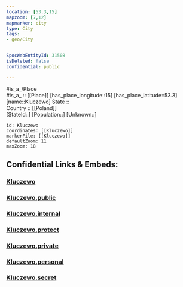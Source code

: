 ```yaml
---
location: [53.3,15] 
mapzoom: [7,12] 
mapmarker: city 
type: City
tags:
- geo/City


SpocWebEntityId: 31508
isDeleted: false
confidential: public

---
```

#is_a_/Place  
#is_a_ :: [[Place]] 
[has_place_longitude::15] 
[has_place_latitude::53.3] 
[name::Kluczewo] 
State ::  
Country :: [[Poland]]  
[StateId::] 
[Population::] 
[Unknown::] 


```leaflet
id: Kluczewo
coordinates: [[Kluczewo]] 
markerFile: [[Kluczewo]] 
defaultZoom: 11 
maxZoom: 18
```


## Confidential Links & Embeds: 

### [Kluczewo](/_Standards/Earth/Continent/Europe/Europe~East/Poland/Provinces~Poland/West_Pomeranian/City/Kluczewo.md) 

### [Kluczewo.public](/_public/Earth/Continent/Europe/Europe~East/Poland/Provinces~Poland/West_Pomeranian/City/Kluczewo.public.md) 

### [Kluczewo.internal](/_internal/Earth/Continent/Europe/Europe~East/Poland/Provinces~Poland/West_Pomeranian/City/Kluczewo.internal.md) 

### [Kluczewo.protect](/_protect/Earth/Continent/Europe/Europe~East/Poland/Provinces~Poland/West_Pomeranian/City/Kluczewo.protect.md) 

### [Kluczewo.private](/_private/Earth/Continent/Europe/Europe~East/Poland/Provinces~Poland/West_Pomeranian/City/Kluczewo.private.md) 

### [Kluczewo.personal](/_personal/Earth/Continent/Europe/Europe~East/Poland/Provinces~Poland/West_Pomeranian/City/Kluczewo.personal.md) 

### [Kluczewo.secret](/_secret/Earth/Continent/Europe/Europe~East/Poland/Provinces~Poland/West_Pomeranian/City/Kluczewo.secret.md)

